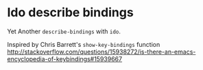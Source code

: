 # Ido describe bindings

Yet Another `describe-bindings` with `ido`.

Inspired by Chris Barrett's `show-key-bindings` function
<http://stackoverflow.com/questions/15938272/is-there-an-emacs-encyclopedia-of-keybindings#15939667>
